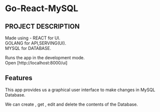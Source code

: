# Go-React-MySQL
## PROJECT DESCRIPTION

Made using -
REACT for UI.<br>
GOLANG for API,SERVING(UI).<br>
MYSQL for DATABASE.<br>

Runs the app in the development mode.<br>
Open [http://localhost:8000/ui]

## Features

This app provides us a graphical user interface to make changes in MySQL Database.

 We can create , get , edit and delete the contents of the Database.

